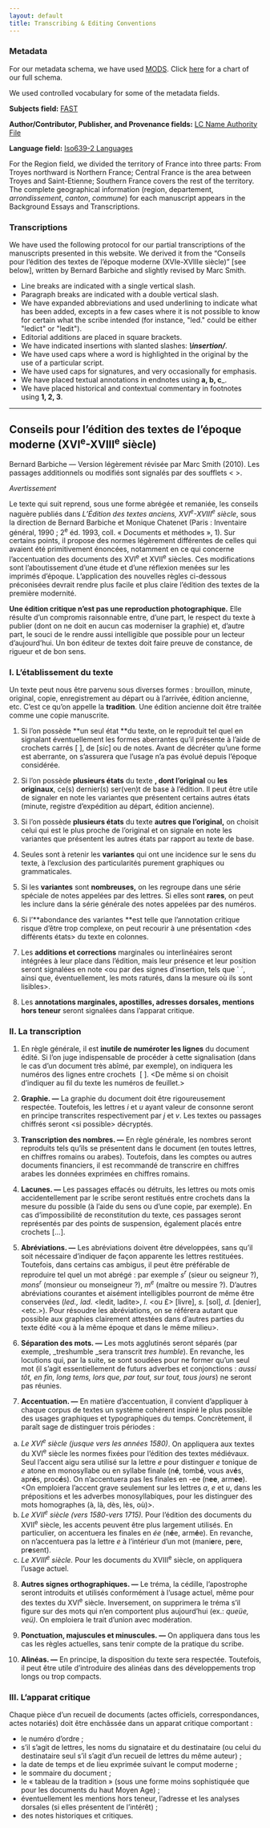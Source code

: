 ```yaml
---
layout: default
title: Transcribing & Editing Conventions
---
```


### Metadata

For our metadata schema, we have used [MODS](http://www.loc.gov/standards/mods/). Click [here](https://paleography.library.utoronto.ca/sites/default/files/full_metadata_schema.png) for a chart of our full schema.

We used controlled vocabulary for some of the metadata fields.

**Subjects field:** [FAST](http://fast.oclc.org/searchfast/)

**Author/Contributor, Publisher, and Provenance fields:** [LC Name Authority File](http://id.loc.gov/search/?q=&q=)

**Language field:** [Iso639-2 Languages](http://id.loc.gov/vocabulary/iso639-2.html)

For the Region field, we divided the territory of France into three parts: From Troyes northward is Northern France; Central France is the area between Troyes and Saint-Etienne; Southern France covers the rest of the territory. The complete geographical information (region, departement, _arrondissement_, _canton_, _commune_) for each manuscript appears in the Background Essays and Transcriptions.

### Transcriptions

We have used the following protocol for our partial transcriptions of the manuscripts presented in this website. We derived it from the “Conseils pour l’édition des textes de l’époque moderne (XVIe-XVIIIe siècle)” [see below], written by Bernard Barbiche and slightly revised by Marc Smith.

- Line breaks are indicated with a single vertical slash.
- Paragraph breaks are indicated with a double vertical slash.
- We have expanded abbreviations and used underlining to indicate what has been added, excepts in a few cases where it is not possible to know for certain what the scribe intended (for instance, "led." could be either "ledict" or "ledit").
- Editorial additions are placed in square brackets.
- We have indicated insertions with slanted slashes: ___\insertion/___.
- We have used caps where a word is highlighted in the original by the use of a particular script.
- We have used caps for signatures, and very occasionally for emphasis.
- We have placed textual annotations in endnotes using __a, b, c___.
- We have placed historical and contextual commentary in footnotes using **1, 2, 3**.

<hr>

## Conseils pour l’édition des textes de l’époque moderne (XVI<sup>e</sup>-XVIII<sup>e</sup> siècle)

Bernard Barbiche — Version légèrement révisée par Marc Smith (2010). Les passages additionnels ou modifiés sont signalés par des soufflets < >.

_Avertissement_

Le texte qui suit reprend, sous une forme abrégée et remaniée, les conseils naguère publiés dans _L’Édition des textes anciens, XVI<sup>e</sup>-XVIII<sup>e</sup> siècle_, sous la direction de Bernard Barbiche et Monique Chatenet (Paris : Inventaire général, 1990 ; 2<sup>e</sup> éd. 1993, coll. « Docu­ments et méthodes », 1). Sur certains points, il propose des normes légèrement différentes de celles qui avaient été primitivement énoncées, notamment en ce qui concerne l’accen­tuation des documents des XVI<sup>e</sup> et XVII<sup>e</sup> siècles. Ces modifications sont l’aboutissement d’une étude et d’une réflexion menées sur les imprimés d’époque. L’application des nouvelles règles ci-dessous préconisées devrait rendre plus facile et plus claire l’édition des textes de la première modernité.

**Une édition critique n’est pas une reproduction photographique.** Elle résulte d’un compromis raisonnable entre, d’une part, le respect du texte à publier (dont on ne doit en aucun cas moderniser la graphie) et, d’autre part, le souci de le rendre aussi intelligible que possible pour un lecteur d’aujourd’hui. Un bon éditeur de textes doit faire preuve de constance, de rigueur et de bon sens.

### I. L’établissement du texte

Un texte peut nous être parvenu sous diverses formes : brouillon, minute, original, copie, enregistrement au départ ou à l’arrivée, édition ancienne, etc. C’est ce qu’on appelle la **tradition**. Une édition ancienne doit être traitée comme une copie manuscrite.

1. Si l’on possède **un seul état **du texte, on le reproduit tel quel en signalant éventuellement les formes aberrantes qu’il présente à l’aide de crochets carrés [ ], de [_sic_] ou de notes. Avant de décréter qu’une forme est aberrante, on s’assurera que l’usage n’a pas évolué depuis l’époque considérée.

1. Si l’on possède **plusieurs états** du texte **, dont l’original** ou **les originaux**, ce(s) dernier(s) ser(ven)t de base à l’édition. Il peut être utile de signaler en note les variantes que présentent certains autres états (minute, registre d’expédition au départ, édition ancienne).

1. Si l’on possède **plusieurs états** du texte **autres que l’original,** on choisit celui qui est le plus proche de l’original et on signale en note les variantes que présentent les autres états par rapport au texte de base.

1. Seules sont à retenir les **variantes** qui ont une incidence sur le sens du texte, à l’exclusion des particularités purement graphiques ou grammaticales.

1. Si les **variantes** sont **nombreuses,** on les regroupe dans une série spéciale de notes appelées par des lettres. Si elles sont **rares**, on peut les inclure dans la série générale des notes appelées par des numéros.

1. Si l’**abondance des variantes **est telle que l’annotation critique risque d’être trop complexe, on peut recourir à une présentation &lt;des différents états> du texte en colonnes.

7. Les **additions et corrections** marginales ou interlinéaires seront intégrées à leur place dans l’édition, mais leur présence et leur position seront signalées en note &lt;ou par des signes d’insertion, tels que ` ´, ainsi que, éventuellement, les mots raturés, dans la mesure où ils sont lisibles>.

8. Les **annotations marginales, apostilles, adresses dorsales, mentions hors teneur** seront signalées dans l’apparat critique.

### II. La transcription

1. En règle générale, il est **inutile de numéroter les lignes** du document édité. Si l’on juge indispensable de procéder à cette signalisation (dans le cas d’un document très abîmé, par exemple), on indiquera les numéros des lignes entre crochets  [ ]. &lt;De même si on choisit d’indiquer au fil du texte les numéros de feuillet.>

2. **Graphie. —** La graphie du document doit être rigoureusement respectée. Toutefois, les lettres _i_ et _u_ ayant valeur de consonne seront en principe transcrites respectivement par _j_ et _v_. Les textes ou passages chiffrés seront &lt;si possible> décryptés.

3. **Transcription des nombres. —** En règle générale, les nombres seront reproduits tels qu’ils se présentent dans le document (en toutes lettres, en chiffres romains ou arabes). Toutefois, dans les comptes ou autres documents financiers, il est recommandé de transcrire en chiffres arabes les données exprimées en chiffres romains.

4. **Lacunes. —** Les passages effacés ou détruits, les lettres ou mots omis accidentellement par le scribe seront restitués entre crochets dans la mesure du possible (à l’aide du sens ou d’une copie, par exemple). En cas d’impossibilité de reconstitution du texte, ces passages seront représentés par des points de suspension, également placés entre crochets […].

5. **Abréviations. —** Les abréviations doivent être développées, sans qu’il soit nécessaire d’indiquer de façon apparente les lettres restituées. Toutefois, dans certains cas ambigus, il peut être préférable de reproduire tel quel un mot abrégé : par exemple _s<sup>r</sup>_ (sieur ou seigneur ?), _mons<sup>r</sup>_ (monsieur ou monseigneur ?), _m<sup>e</sup>_ (maître ou messire ?). D’autres abréviations courantes et aisément intelligibles pourront de même être conservées (_led., lad._ &lt;ledit, ladite>, _l._ &lt;ou £> [livre], _s._ [sol], _d._ [denier], &lt;etc.>). Pour résoudre les abréviations, on se référera autant que possible aux graphies clairement attestées dans d’autres parties du texte édité &lt;ou à la même époque et dans le même milieu>.

6. **Séparation des mots. —** Les mots agglutinés seront séparés (par exemple, _treshumble _sera transcrit _tres humble_). En revanche, les locutions qui, par la suite, se sont soudées pour ne former qu’un seul mot (il s’agit essentiellement de futurs adverbes et conjonctions : _aussi tôt, en fin, long tems, lors que, par tout, sur tout, tous jours_) ne seront pas réunies.

7. **Accentuation. —** En matière d’accentuation, il convient d’appliquer à chaque corpus de textes un système cohérent inspiré le plus possible des usages graphiques et typographiques du temps. Concrètement, il paraît sage de distinguer trois périodes :

<ol type="a">
<li> <em>Le XVI<sup>e</sup> siècle (jusque vers les années 1580)</em>. On appliquera aux textes du XVI<sup>e</sup> siècle les normes fixées pour l’édition des textes médiévaux. Seul l’accent aigu sera utilisé sur la lettre <em>e</em> pour distinguer <em>e</em> tonique de <em>e</em> atone en monosyllabe ou en syllabe finale (n<strong>é</strong>, tomb<strong>é</strong>, vous av<strong>é</strong>s, apr<strong>é</strong>s, proc<strong>é</strong>s). On n’accentuera pas les finales en -ee (n<strong>ee</strong>, arm<strong>ee</strong>). &lt;On emploiera l’accent grave seulement sur les lettres <em>a</em>, <em>e</em> et <em>u</em>, dans les prépositions et les adverbes monosyllabiques, pour les distinguer des mots homographes (à, là, dès, lès, où)&gt;.</li>

<li> <em>Le XVII</em><em><sup>e</sup></em><em> siècle (vers 1580-vers 1715).</em> Pour l’édition des documents du XVII<sup>e</sup> siècle, les accents peuvent être plus largement utilisés. En particulier, on accentuera les finales en <em>ée</em> (n<strong>é</strong>e, arm<strong>é</strong>e). En revanche, on n’accentuera pas la lettre <em>e</em> à l’intérieur d’un mot (mani<strong>e</strong>re, p<strong>e</strong>re, pr<strong>e</strong>sent).</li>

<li> <em>Le XVIII<sup>e</sup> siècle.</em> Pour les documents du XVIII<sup>e</sup> siècle, on appliquera l’usage actuel.</li>
</ol>

8. **Autres signes orthographiques. —** Le tréma, la cédille, l’apostrophe seront introduits et utilisés conformément à l’usage actuel, même pour des textes du XVI<sup>e</sup> siècle. Inversement, on supprimera le tréma s’il figure sur des mots qui n’en comportent plus aujourd’hui (ex.: _queüe, veü)_. On emploiera le trait d’union avec modération.

9. **Ponctuation, majuscules et minuscules. —** On appliquera dans tous les cas les règles actuelles, sans tenir compte de la pratique du scribe.

10. **Alinéas. —** En principe, la disposition du texte sera respectée. Toutefois, il peut être utile d’introduire des alinéas dans des développements trop longs ou trop compacts.

### III. L’apparat critique

Chaque pièce d’un recueil de documents (actes officiels, correspondances, actes notariés) doit être enchâssée dans un apparat critique comportant :

- le numéro d’ordre ;
- s’il s’agit de lettres, les noms du signataire et du destinataire (ou celui du destinataire seul s’il s’agit d’un recueil de lettres du même auteur) ;
- la date de temps et de lieu exprimée suivant le comput moderne ;
- le sommaire du document ;
- le « tableau de la tradition » (sous une forme moins sophistiquée que pour les documents du haut Moyen Age) ;
- éventuellement les mentions hors teneur, l’adresse et les analyses dorsales (si elles présentent de l’intérêt) ;
- des notes historiques et critiques.